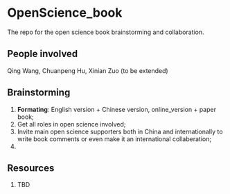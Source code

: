# OpenScience_book
The repo for the open science book brainstorming and collaboration.

## People involved

Qing Wang, Chuanpeng Hu, Xinian Zuo (to be extended)

## Brainstorming

   1. **Formating**: English version + Chinese version, online_version + paper book;
   2. Get all roles in open science involved;
   3. Invite main open science supporters both in China and internationally to write book comments or even make it an international collaberation;
   4. 
   
## Resources

   1. TBD
